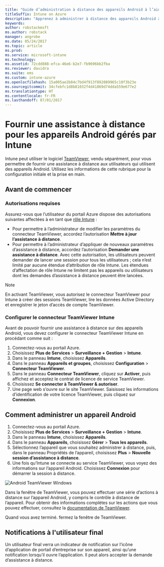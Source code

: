 ```yaml
---
title: "Guide d’administration à distance des appareils Android à l’aide de TeamViewer"
titleSuffix: Intune on Azure
description: "Apprenez à administrer à distance des appareils Android à l’aide de TeamViewer."
keywords: 
author: robstackmsft
ms.author: robstack
manager: angrobe
ms.date: 05/24/2017
ms.topic: article
ms.prod: 
ms.service: microsoft-intune
ms.technology: 
ms.assetid: 72cdd888-efca-46e6-b2e7-fb9696bb2fba
ms.reviewer: davidra
ms.suite: ems
ms.custom: intune-azure
ms.openlocfilehash: 15a005ae2b84c7bd4f913f892089965c10f3b23e
ms.sourcegitcommit: 34cfebfc1d8b81032f4d41869d74dda559e677e2
ms.translationtype: HT
ms.contentlocale: fr-FR
ms.lasthandoff: 07/01/2017
---
```

# <a name="provide-remote-assistance-for-intune-managed-android-devices"></a>Fournir une assistance à distance pour les appareils Android gérés par Intune

Intune peut utiliser le logiciel [TeamViewer](https://www.teamviewer.com), vendu séparément, pour vous permettre de fournir une assistance à distance aux utilisateurs qui utilisent des appareils Android. Utilisez les informations de cette rubrique pour la configuration initiale et la prise en main.

## <a name="before-you-start"></a>Avant de commencer

### <a name="required-permissions"></a>Autorisations requises

Assurez-vous que l’utilisateur du portail Azure dispose des autorisations suivantes affectées à en tant que [rôle Intune](https://docs.microsoft.com/intune-azure/access-control/role-based-access-control) :
- Pour permettre à l’administrateur de modifier les paramètres du connecteur TeamViewer, accordez l’autorisation **Mettre à jour l’assistance à distance**.
- Pour permettre à l’administrateur d’appliquer de nouveaux paramètres d’assistance à distance, accordez l’autorisation **Demander une assistance à distance**. Avec cette autorisation, les utilisateurs peuvent demander de lancer une session pour tous les utilisateurs ; cela n’est limité par aucune étendue d’attribution de rôle Intune. Les étendues d’affectation de rôle Intune ne limitent pas les appareils ou utilisateurs dont les demandes d’assistance à distance peuvent être lancées.

>[!NOTE]
>En activant TeamViewer, vous autorisez le connecteur TeamViewer pour Intune à créer des sessions TeamViewer, lire les données Active Directory et enregistrer le jeton d’accès de compte TeamViewer.

### <a name="configure-the-intune-teamviewer-connector"></a>Configurer le connecteur TeamViewer Intune

Avant de pouvoir fournir une assistance à distance sur des appareils Android, vous devez configurer le connecteur TeamViewer Intune en procédant comme suit :


1. Connectez-vous au portail Azure.
2. Choisissez **Plus de Services** > **Surveillance + Gestion** > **Intune**.
3. Dans le panneau **Intune**, choisissez **Appareils**.
4. Dans le panneau **Appareils et groupes**, choisissez **Configuration** > **Connecteur TeamViewer**.
5. Dans le panneau **Connecteur TeamViewer**, cliquez sur **Activer**, puis affichez et acceptez le contrat de licence de service TeamViewer.
6. Choisissez **Se connecter à TeamViewer & autoriser**.
7. Une page web s’ouvre sur le site TeamViewer. Saisissez les informations d’identification de votre licence TeamViewer, puis cliquez sur **Connexion**.


## <a name="how-to-remotely-administer-an-android-device"></a>Comment administrer un appareil Android

1. Connectez-vous au portail Azure.
2. Choisissez **Plus de Services** > **Surveillance + Gestion** > **Intune**.
3. Dans le panneau **Intune**, choisissez **Appareils**.
4. Dans le panneau **Appareils**, choisissez **Gérer** > **Tous les appareils**.
5. Sélectionnez l’appareil que vous souhaitez administrer à distance, puis, dans le panneau Propriétés de l’appareil, choisissez **Plus** > **Nouvelle session d’assistance à distance**.
6. Une fois qu’Intune se connecte au service TeamViewer, vous voyez des informations sur l’appareil Android. Choisissez **Connexion** pour démarrer la session à distance.

![Android TeamViewer Windows](./media/android-teamviewer.png)

Dans la fenêtre de TeamViewer, vous pouvez effectuer une série d’actions à distance sur l’appareil Android, y compris le contrôle à distance de l’appareil. Pour obtenir des informations complètes sur les actions que vous pouvez effectuer, consultez la [documentation de TeamViewer](https://www.teamviewer.com/support/documents/).

Quand vous avez terminé. fermez la fenêtre de TeamViewer.

## <a name="end-user-notifications"></a>Notifications à l'utilisateur final

Un utilisateur final verra un indicateur de notification sur l’icône d’application de portail d’entreprise sur son appareil, ainsi qu’une notification lorsqu’il ouvre l’application. Il peut alors accepter la demande d’assistance à distance.

